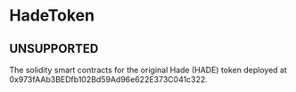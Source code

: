 # HadeToken
## UNSUPPORTED
The solidity smart contracts for the original Hade (HADE) token deployed at 0x973fAAb3BEDfb102Bd59Ad96e622E373C041c322. 
